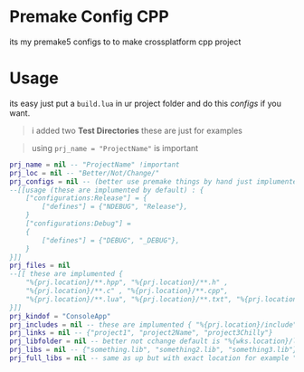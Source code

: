 # Premake Config CPP
its my premake5 configs to to make crossplatform cpp project

# Usage
its easy just put a ```build.lua``` in ur project folder and do this *configs* if you want.
> i added two **Test Directories** these are just for examples

> using ```prj_name = "ProjectName"``` is important
```lua
prj_name = nil -- "ProjectName" !important
prj_loc = nil -- "Better/Not/Change/"
prj_configs = nil -- (better use premake things by hand just implumented defines) 
--[[usage (these are implumented by default) : { 
    ["configurations:Release"] = {
        ["defines"] = {"NDEBUG", "Release"},
    }
    ["configurations:Debug"] = 
    {
        ["defines"] = {"DEBUG", "_DEBUG"},
    }
}]]
prj_files = nil 
--[[ these are implumented {
    "%{prj.location}/**.hpp", "%{prj.location}/**.h" ,
    "%{prj.location}/**.c" , "%{prj.location}/**.cpp",
    "%{prj.location}/**.lua", "%{prj.location}/**.txt", "%{prj.location}/**.ini", "%{prj.location}/**.md", 
}]]
prj_kindof = "ConsoleApp"
prj_includes = nil -- these are implumented { "%{prj.location}/include", "%{wks.location}/include" } 
prj_links = nil -- {"project1", "project2Name", "project3Chilly"}
prj_libfolder = nil -- better not cchange default is "%{wks.location}/lib/"
prj_libs = nil -- {"something.lib", "something2.lib", "something3.lib"}
prj_full_libs = nil -- same as up but with exact location for example "build/bin/x86_64/Debug/TestProject3.lib"

```
